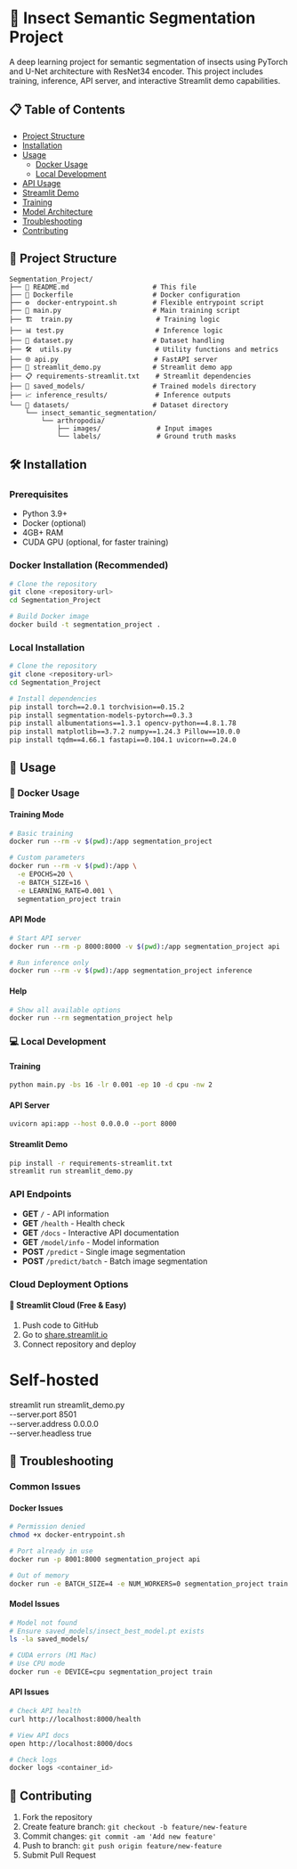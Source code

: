 # 🐛 Insect Semantic Segmentation Project

A deep learning project for semantic segmentation of insects using PyTorch and U-Net architecture with ResNet34 encoder. This project includes training, inference, API server, and interactive Streamlit demo capabilities.

## 📋 Table of Contents
- [Project Structure](#-project-structure)
- [Installation](#-installation)
- [Usage](#-usage)
  - [Docker Usage](#-docker-usage)
  - [Local Development](#-local-development)
- [API Usage](#-api-usage)
- [Streamlit Demo](#-streamlit-demo)
- [Training](#-training)
- [Model Architecture](#-model-architecture)
- [Troubleshooting](#-troubleshooting)
- [Contributing](#-contributing)


## 📁 Project Structure

```
Segmentation_Project/
├── 📄 README.md                     # This file
├── 🐳 Dockerfile                    # Docker configuration
├── ⚙️  docker-entrypoint.sh         # Flexible entrypoint script
├── 🧠 main.py                       # Main training script
├── 🏗️  train.py                     # Training logic
├── 📊 test.py                       # Inference logic
├── 📁 dataset.py                    # Dataset handling
├── 🛠️  utils.py                     # Utility functions and metrics
├── 🌐 api.py                        # FastAPI server
├── 🎨 streamlit_demo.py             # Streamlit demo app
├── 📋 requirements-streamlit.txt    # Streamlit dependencies
├── 💾 saved_models/                 # Trained models directory
├── 📈 inference_results/            # Inference outputs
└── 📂 datasets/                     # Dataset directory
    └── insect_semantic_segmentation/
        └── arthropodia/
            ├── images/              # Input images
            └── labels/              # Ground truth masks
```

## 🛠 Installation

### Prerequisites
- Python 3.9+
- Docker (optional)
- 4GB+ RAM
- CUDA GPU (optional, for faster training)

### Docker Installation (Recommended)

```bash
# Clone the repository
git clone <repository-url>
cd Segmentation_Project

# Build Docker image
docker build -t segmentation_project .
```

### Local Installation

```bash
# Clone the repository
git clone <repository-url>
cd Segmentation_Project

# Install dependencies
pip install torch==2.0.1 torchvision==0.15.2
pip install segmentation-models-pytorch==0.3.3
pip install albumentations==1.3.1 opencv-python==4.8.1.78
pip install matplotlib==3.7.2 numpy==1.24.3 Pillow==10.0.0
pip install tqdm==4.66.1 fastapi==0.104.1 uvicorn==0.24.0
```

## 🚀 Usage

### 🐳 Docker Usage

#### Training Mode
```bash
# Basic training
docker run --rm -v $(pwd):/app segmentation_project

# Custom parameters
docker run --rm -v $(pwd):/app \
  -e EPOCHS=20 \
  -e BATCH_SIZE=16 \
  -e LEARNING_RATE=0.001 \
  segmentation_project train
```

#### API Mode
```bash
# Start API server
docker run --rm -p 8000:8000 -v $(pwd):/app segmentation_project api

# Run inference only
docker run --rm -v $(pwd):/app segmentation_project inference
```

#### Help
```bash
# Show all available options
docker run --rm segmentation_project help
```

### 💻 Local Development

#### Training
```bash
python main.py -bs 16 -lr 0.001 -ep 10 -d cpu -nw 2
```

#### API Server
```bash
uvicorn api:app --host 0.0.0.0 --port 8000
```

#### Streamlit Demo
```bash
pip install -r requirements-streamlit.txt
streamlit run streamlit_demo.py
```

### API Endpoints

- **GET** `/` - API information
- **GET** `/health` - Health check
- **GET** `/docs` - Interactive API documentation
- **GET** `/model/info` - Model information
- **POST** `/predict` - Single image segmentation
- **POST** `/predict/batch` - Batch image segmentation


### Cloud Deployment Options

#### 🎈 Streamlit Cloud (Free & Easy)
1. Push code to GitHub
2. Go to [share.streamlit.io](https://share.streamlit.io)
3. Connect repository and deploy


# Self-hosted
streamlit run streamlit_demo.py \
  --server.port 8501 \
  --server.address 0.0.0.0 \
  --server.headless true


## 🐛 Troubleshooting

### Common Issues

#### Docker Issues
```bash
# Permission denied
chmod +x docker-entrypoint.sh

# Port already in use
docker run -p 8001:8000 segmentation_project api

# Out of memory
docker run -e BATCH_SIZE=4 -e NUM_WORKERS=0 segmentation_project train
```

#### Model Issues
```bash
# Model not found
# Ensure saved_models/insect_best_model.pt exists
ls -la saved_models/

# CUDA errors (M1 Mac)
# Use CPU mode
docker run -e DEVICE=cpu segmentation_project train
```

#### API Issues
```bash
# Check API health
curl http://localhost:8000/health

# View API docs
open http://localhost:8000/docs

# Check logs
docker logs <container_id>
```

## 🤝 Contributing

1. Fork the repository
2. Create feature branch: `git checkout -b feature/new-feature`
3. Commit changes: `git commit -am 'Add new feature'`
4. Push to branch: `git push origin feature/new-feature`
5. Submit Pull Request